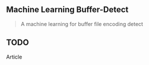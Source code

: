 ## Machine Learning Buffer-Detect


> A machine learning for buffer file encoding detect


## TODO
Article

